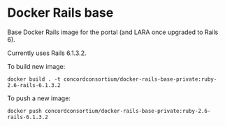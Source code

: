 # Docker Rails base

Base Docker Rails image for the portal (and LARA once upgraded to Rails 6).

Currently uses Rails 6.1.3.2.

To build new image:

`docker build . -t concordconsortium/docker-rails-base-private:ruby-2.6-rails-6.1.3.2`

To push a new image:

`docker push concordconsortium/docker-rails-base-private:ruby-2.6-rails-6.1.3.2`
